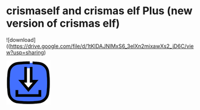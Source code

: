 # crismaself and crismas elf Plus (new version of crismas elf)

![download]((https://drive.google.com/file/d/1tKlDAJNlMxS6_3elXn2mixawXs2_jD6C/view?usp=sharing)


[![Download](https://github.com/Artemovich123/crismaself/blob/Artemovich123-patch-1/download.png)](https://drive.google.com/file/d/1tKlDAJNlMxS6_3elXn2mixawXs2_jD6C/view?usp=sharing)
